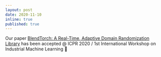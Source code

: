 ```yaml
---
layout: post
date: 2020-11-10
inline: true
published: true
---
```


Our paper [BlendTorch: A Real-Time, Adaptive Domain Randomization Library](https://arxiv.org/abs/2010.11696) has been accepted @ ICPR 2020 / 1st International Workshop on Industrial Machine Learning :tada: